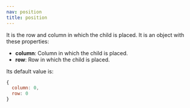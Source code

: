 ```yaml
---
nav: position
title: position
---
```


It is the row and column in which the child is placed. It is an object with these properties:

- **column**: Column in which the child is placed.
- **row**: Row in which the child is placed.

Its default value is:

```javascript
{
  column: 0,
  row: 0
}
```

